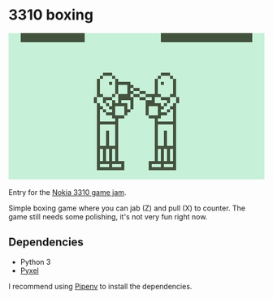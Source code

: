 # 3310 boxing

![Screenshot](https://github.com/bastienleonard/3310-boxing/blob/master/screenshot.png)

Entry for the [Nokia 3310 game jam](https://itch.io/jam/3310jam).

Simple boxing game where you can jab (Z) and pull (X) to counter. The
game still needs some polishing, it's not very fun right now.

## Dependencies

* Python 3
* [Pyxel](https://github.com/kitao/pyxel)

I recommend using [Pipenv](https://pipenv.readthedocs.io/en/latest/)
to install the dependencies.